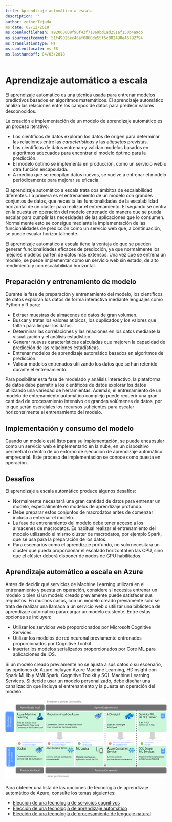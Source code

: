 ```yaml
---
title: Aprendizaje automático a escala
description: ''
author: zoinerTejada
ms:date: 02/12/2018
ms.openlocfilehash: a92060008f90f43f71869bd1ad251af150b4a9db
ms.sourcegitcommit: 51f49026ec46af0860de55f6c082490e46792794
ms.translationtype: HT
ms.contentlocale: es-ES
ms.lasthandoff: 04/03/2018
---
```

# <a name="machine-learning-at-scale"></a>Aprendizaje automático a escala

El aprendizaje automático es una técnica usada para entrenar modelos predictivos basados en algoritmos matemáticos. El aprendizaje automático analiza las relaciones entre los campos de datos para predecir valores desconocidos.

La creación e implementación de un modelo de aprendizaje automático es un proceso iterativo:

* Los científicos de datos exploran los datos de origen para determinar las relaciones entre las *características* y las *etiquetas* previstas.
* Los científicos de datos entrenan y validan modelos basados en algoritmos adecuados para encontrar el modelo óptimo para la predicción.
* El modelo óptimo se implementa en producción, como un servicio web u otra función encapsulada.
* A medida que se recopilan datos nuevos, se vuelve a entrenar el modelo periódicamente para mejorar su eficacia.

El aprendizaje automático a escala trata dos ámbitos de escalabilidad diferentes. La primera es el entrenamiento de un modelo con grandes conjuntos de datos, que necesita las funcionalidades de la escalabilidad horizontal de un clúster para realizar el entrenamiento. El segundo se centra en la puesta en operación del modelo entrenado de manera que se pueda escalar para cumplir las necesidades de las aplicaciones que lo consumen. Normalmente esto se consigue mediante la implementación de las funcionalidades de predicción como un servicio web que, a continuación, se puede escalar horizontalmente.

El aprendizaje automático a escala tiene la ventaja de que se pueden generar funcionalidades eficaces de predicción, ya que normalmente los mejores modelos parten de datos más extensos. Una vez que se entrena un modelo, se puede implementar como un servicio web sin estado, de alto rendimiento y con escalabilidad horizontal. 

## <a name="model-preparation-and-training"></a>Preparación y entrenamiento de modelo

Durante la fase de preparación y entrenamiento del modelo, los científicos de datos exploran los datos de forma interactiva mediante lenguajes como Python y R para:

* Extraer muestras de almacenes de datos de gran volumen.
* Buscar y tratar los valores atípicos, los duplicados y los valores que faltan para limpiar los datos.
* Determinar las correlaciones y las relaciones en los datos mediante la visualización y el análisis estadístico.
* Generar nuevas características calculadas que mejoren la capacidad de predicción de las relaciones estadísticas.
* Entrenar modelos de aprendizaje automático basados en algoritmos de predicción.
* Validar modelos entrenados utilizando los datos que se han retenido durante el entrenamiento.

Para posibilitar esta fase de modelado y análisis interactivo, la plataforma de datos debe permitir a los científicos de datos explorar los datos utilizando una variedad de herramientas. Además, el entrenamiento de un modelo de entrenamiento automático complejo puede requerir una gran cantidad de procesamiento intensivo de grandes volúmenes de datos, por lo que serán esenciales los recursos suficientes para escalar horizontalmente el entrenamiento del modelo.

## <a name="model-deployment-and-consumption"></a>Implementación y consumo del modelo

Cuando un modelo está listo para su implementación, se puede encapsular como un servicio web e implementarlo en la nube, en un dispositivo perimetral o dentro de un entorno de ejecución de aprendizaje automático empresarial. Este proceso de implementación se conoce como puesta en operación.

## <a name="challenges"></a>Desafíos

El aprendizaje a escala automático produce algunos desafíos:

- Normalmente necesitará una gran cantidad de datos para entrenar un modelo, especialmente en modelos de aprendizaje profundo.
- Debe preparar estos conjuntos de macrodatos antes de comenzar incluso a entrenar el modelo.
- La fase de entrenamiento del modelo debe tener acceso a los almacenes de macrodatos. Es habitual realizar el entrenamiento del modelo utilizando el mismo clúster de macrodatos, por ejemplo Spark, que se usa para la preparación de los datos. 
- Para escenarios como el aprendizaje profundo, no solo necesitará un clúster que pueda proporcionar el escalado horizontal en las CPU, sino que el clúster deberá disponer de nodos de GPU habilitados.

## <a name="machine-learning-at-scale-in-azure"></a>Aprendizaje automático a escala en Azure

Antes de decidir qué servicios de Machine Learning utilizará en el entrenamiento y puesta en operación, considere si necesita entrenar un modelo o bien si un modelo creado previamente puede satisfacer sus requisitos. En muchos casos, con un modelo creado previamente solo se trata de realizar una llamada a un servicio web o utilizar una biblioteca de aprendizaje automático para cargar un modelo existente. Entre estas opciones se incluyen: 

- Utilizar los servicios web proporcionados por Microsoft Cognitive Services.
- Utilizar los modelos de red neuronal previamente entrenados proporcionados por Cognitive Toolkit.
- Insertar los modelos serializados proporcionados por Core ML para aplicaciones de iOS. 

Si un modelo creado previamente no se ajusta a sus datos o su escenario, las opciones de Azure incluyen Azure Machine Learning, HDInsight con Spark MLlib y MMLSpark, Cognitive Toolkit y SQL Machine Learning Services. Si decide usar un modelo personalizado, debe diseñar una canalización que incluya el entrenamiento y la puesta en operación del modelo. 

![Opciones de modelos en Azure](./images/machine-learning-model-training-and-deployment.png)

Para obtener una lista de las opciones de tecnología de aprendizaje automático de Azure, consulte los temas siguientes:

- [Elección de una tecnología de servicios cognitivos](../technology-choices/cognitive-services.md)
- [Elección de una tecnología de aprendizaje automático](../technology-choices/data-science-and-machine-learning.md)
- [Elección de una tecnología de procesamiento de lenguaje natural](../technology-choices/natural-language-processing.md)
